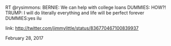 RT @rysimmons: BERNIE: We can help with college loans
DUMMIES: HOW?!
TRUMP: I will do literally everything and life will be perfect forever
DUMMIES:yes ilu 

link: http://twitter.com/jimmylittle/status/836770467100839937 

February 28, 2017